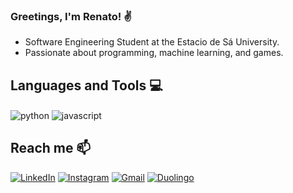 ### Greetings, I'm Renato! ✌️
- Software Engineering Student at the Estacio de Sá University.
- Passionate about programming, machine learning, and games.

## Languages and Tools 💻
<div style="display: inline">
  <img align="center" alt="python" src="https://img.shields.io/badge/python-3670A0?style=for-the-badge&logo=python&logoColor=ffdd54" />
  <img align="center" alt="javascript" src="https://shields.io/badge/JavaScript-F7DF1E?logo=JavaScript&logoColor=000&style=for-the-badge" />
</div><br/>


## Reach me 📫
[![LinkedIn](https://img.shields.io/badge/LinkedIn-0077B5?style=for-the-badge&logo=linkedin&logoColor=white)](https://www.linkedin.com/in/renatocgpereira/)
[![Instagram](https://img.shields.io/badge/Instagram-E4405F?style=for-the-badge&logo=instagram&logoColor=white)](https://www.instagram.com/rfrango/) 
[![Gmail](https://img.shields.io/badge/-renatocgpereira@gmail.com-D14836?style=for-the-badge&logo=gmail&logoColor=white&link=mailto:renatocgpereira@gmail.com)](mailto:renatocgpereira@gmail.com)
[![Duolingo](https://img.shields.io/badge/Duolingo-58CC02?style=for-the-badge&logo=Duolingo&logoColor=white)](https://www.duolingo.com/profile/r.frango)
  
<!--
## GitHub Stats ⚡
<div>
  <a href="https://github.com/renatocgpereira">
  <center>
    <img height="180em" src="https://github-readme-stats.vercel.app/api?username=Gabrielle-Ribeiro&show_icons=true&theme=radical&include_all_commits=true&count_private=true" alt="centered image">
  </center>
  <center>  
    <img height="180em" src="https://github-readme-stats.vercel.app/api/top-langs/?username=Gabrielle-Ribeiro&layout=compact&langs_count=7&theme=radical"/> 
  </center>
</div>
-->


  
<!--
**renatocgpereira/renatocgpereira** is a ✨ _special_ ✨ repository because its `README.md` (this file) appears on your GitHub profile.

Here are some ideas to get you started:

- 🔭 I’m currently working on ...
- 🌱 I’m currently learning ...
- 👯 I’m looking to collaborate on ...
- 🤔 I’m looking for help with ...
- 💬 Ask me about ...
- 📫 How to reach me: ...
- 😄 Pronouns: ...
- ⚡ Fun fact: ...
-->
